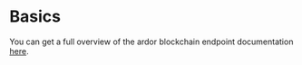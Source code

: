# Basics

You can get a full overview of the ardor blockchain endpoint documentation [here](https://testardor.jelurida.com/test).
